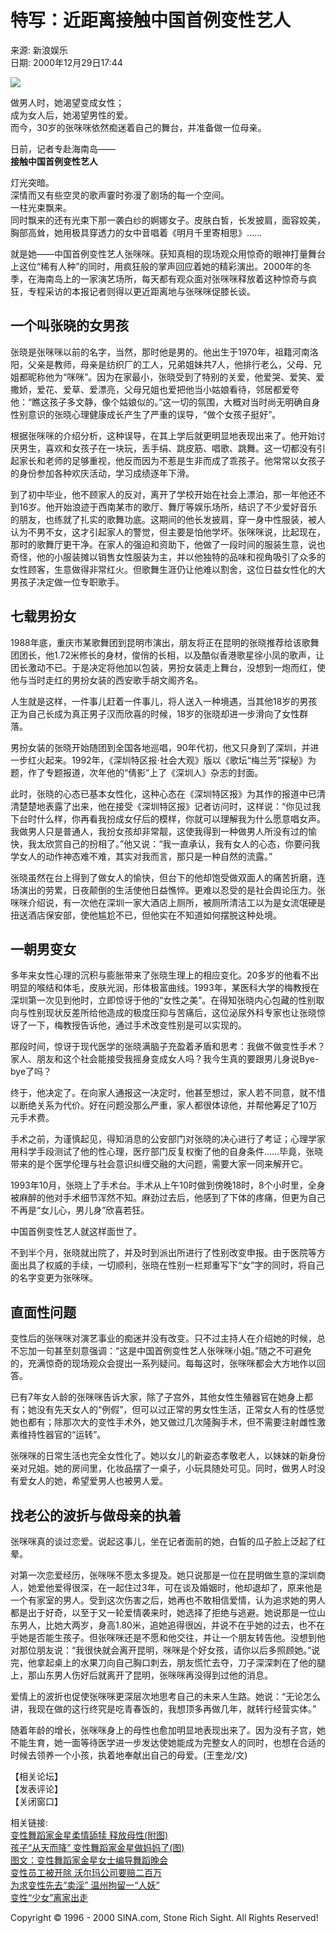 # 特写：近距离接触中国首例变性艺人

来源: 新浪娱乐  
日期: 2000年12月29日17:44  

![](http://image2.sina.com.cn/ent/images/sina_yyyl.gif)

做男人时，她渴望变成女性；  
成为女人后，她渴望男性的爱。  
而今，30岁的张咪咪依然痴迷着自己的舞台，并准备做一位母亲。

日前，记者专赴海南岛——  
**接触中国首例变性艺人**

灯光突暗。  
深情而又有些空灵的歌声霎时弥漫了剧场的每一个空间。  
一柱光束飘来。  
同时飘来的还有光束下那一袭白纱的婀娜女子。皮肤白皙，长发披肩，面容姣美，胸部高耸，她用极具穿透力的女中音唱着《明月千里寄相思》……

就是她——中国首例变性艺人张咪咪。获知真相的现场观众用惊奇的眼神打量舞台上这位“稀有人种”的同时，用疯狂般的掌声回应着她的精彩演出。2000年的冬季，在海南岛上的一家演艺场所，每天都有观众面对张咪咪释放着这种惊奇与疯狂，专程采访的本报记者则得以更近距离地与张咪咪促膝长谈。

## 一个叫张晓的女男孩

张晓是张咪咪以前的名字，当然，那时他是男的。他出生于1970年，祖籍河南洛阳，父亲是教师，母亲是纺织厂的工人，兄弟姐妹共7人，他排行老么，父母、兄姐都昵称他为“咪咪”。因为在家最小，张晓受到了特别的关爱，他爱哭、爱笑、爱撒娇，爱花、爱草、爱漂亮，父母兄姐也爱把他当小姑娘看待，邻居都爱夸他：“瞧这孩子多文静，像个姑娘似的。”这一切的氛围，大概对当时尚无明确自身性别意识的张晓心理健康成长产生了严重的误导，“做个女孩子挺好”。

根据张咪咪的介绍分析，这种误导，在其上学后就更明显地表现出来了。他开始讨厌男生，喜欢和女孩子在一块玩，丢手绢、跳皮筋、唱歌、跳舞。这一切都没有引起家长和老师的足够重视，他反而因为不惹是生非而成了乖孩子。他常常以女孩子的身份参加各种欢庆活动，学习成绩逐年下滑。

到了初中毕业，他不顾家人的反对，离开了学校开始在社会上漂泊，那一年他还不到16岁。他开始浪迹于西南某市的歌厅、舞厅等娱乐场所，结识了不少爱好音乐的朋友，也练就了扎实的歌舞功底。这期间的他长发披肩，穿一身中性服装，被人认为不男不女，这才引起家人的警觉，但主要是怕他学坏。张咪咪说，比起现在，那时的歌舞厅更干净。在家人的强迫和资助下，他做了一段时间的服装生意，说也奇怪，他的小服装摊以销售女性服装为主，并以他独特的品味和视角吸引了众多的女性顾客，生意做得非常红火。但歌舞生涯仍让他难以割舍，这位日益女性化的大男孩子决定做一位专职歌手。

## 七载男扮女

1988年底，重庆市某歌舞团到昆明市演出，朋友将正在昆明的张晓推荐给该歌舞团团长，他1.72米修长的身材，俊俏的长相，以及酷似香港歌星徐小凤的歌声，让团长激动不已。于是决定将他加以包装，男扮女装走上舞台，没想到一炮而红，使他与当时走红的男扮女装的西安歌手胡文阁齐名。

人生就是这样，一件事儿赶着一件事儿，将人送入一种境遇，当其他18岁的男孩正为自己长成为真正男子汉而欣喜的时候，18岁的张晓却进一步滑向了女性群落。

男扮女装的张晓开始随团到全国各地巡唱，90年代初，他又只身到了深圳，并进一步红火起来。1992年，《深圳特区报·社会大观》版以《歌坛“梅兰芳”探秘》为题，作了专题报道，次年他的“倩影”上了《深圳人》杂志的封面。

此时，张晓的心态已基本女性化，这种心态在《深圳特区报》为其作的报道中已清清楚楚地表露了出来，他在接受《深圳特区报》记者访问时，这样说：“你见过我下台时什么样，你再看我扮成女仔后的模样，你就可以理解我为什么愿意唱女声。我做男人只是普通人，我扮女孩却非常靓，这使我得到一种做男人所没有过的愉快，我太欣赏自己的扮相了。”他又说：“我一直承认，我有女人的心态，你要问我学女人的动作神态难不难，其实对我而言，那只是一种自然的流露。”

张晓虽然在台上得到了做女人的愉快，但台下的他却饱受做双面人的痛苦折磨，连场演出的劳累，日夜颠倒的生活使他日益憔悴。更难以忍受的是社会舆论压力。张咪咪介绍说，有一次他在深圳一家大酒店上厕所，被厕所清洁工以为是女流氓硬是扭送酒店保安部，使他尴尬不已，但他实在不知道如何摆脱这种处境。

## 一朝男变女

多年来女性心理的沉积与膨胀带来了张晓生理上的相应变化。20多岁的他看不出明显的喉结和体毛，皮肤光润，形体极富曲线。1993年，某医科大学的梅教授在深圳第一次见到他时，立即惊讶于他的“女性之美”。在得知张晓内心包藏的性别取向与性别现状反差所给他造成的极度压抑与苦痛后，这位泌尿外科专家也让张晓惊讶了一下，梅教授告诉他，通过手术改变性别是可以实现的。

那段时间，惊讶于现代医学的张晓满脑子充盈着矛盾和思考：我做不做变性手术？家人、朋友和这个社会能接受我摇身变成女人吗？我今生真的要跟男儿身说Bye-bye了吗？

终于，他决定了。在向家人通报这一决定时，他甚至想过，家人若不同意，就不惜以断绝关系为代价。好在问题没那么严重，家人都很体谅他，并帮他筹足了10万元手术费。

手术之前，为谨慎起见，得知消息的公安部门对张晓的决心进行了考证；心理学家用科学手段测试了他的性心理，医疗部门反复权衡了他的自身条件……毕竟，张晓带来的是个医学伦理与社会意识纠缠交融的大问题，需要大家一同来解开它。

1993年10月，张晓上了手术台。手术从上午10时做到傍晚18时，8个小时里，全身被麻醉的他对手术细节浑然不知。麻劲过去后，他感到了下体的疼痛，但更为自己不再是“女儿心，男儿身”欣喜若狂。

中国首例变性艺人就这样面世了。

不到半个月，张晓就出院了，并及时到派出所进行了性别改变申报。由于医院等方面出具了权威的手续，一切顺利，张晓在性别一栏郑重写下“女”字的同时，将自己的名字变更为张咪咪。

## 直面性问题

变性后的张咪咪对演艺事业的痴迷并没有改变。只不过主持人在介绍她的时候，总不忘加一句甚至刻意强调：“这是中国首例变性艺人张咪咪小姐。”随之不可避免的，充满惊奇的现场观众会提出一系列疑问。每每这时，张咪咪都会大方地作以回答。

已有7年女人龄的张咪咪告诉大家，除了子宫外，其他女性生殖器官在她身上都有；她没有先天女人的“例假”，但可以过正常的男女性生活，正常女人有的性感觉她也都有；除那次大的变性手术外，她又做过几次隆胸手术，但不需要注射雌性激素维持性器官的“运转”。

张咪咪的日常生活也完全女性化了。她以女儿的新姿态孝敬老人，以妹妹的新身份亲对兄姐。她的房间里，化妆品摆了一桌子，小玩具随处可见。同时，做男人时没有爱女人的她，希望爱男人也被男人爱。

## 找老公的波折与做母亲的执着

张咪咪真的谈过恋爱。说起这事儿，坐在记者面前的她，白皙的瓜子脸上泛起了红晕。

对第一次恋爱经历，张咪咪不愿太多提及。她只说那是一位在昆明做生意的深圳商人，她爱他爱得很深，在一起住过3年，可在谈及婚姻时，他却退却了，原来他是一个有家室的男人。受到这次伤害之后，她再也不敢相信爱情，认为追求她的男人都是出于好奇，以至于又一轮爱情袭来时，她选择了拒绝与逃避。她说那是一位山东男人，比她大两岁，身高1.80米，追她追得很凶，并说不在乎她的过去，也不在乎她是否能生孩子。但张咪咪还是不愿和他交往，并让一个朋友转告他。没想到他对那位朋友说：“我很快就会离开昆明，咪咪是个好女孩，请你以后多照顾她。”说完，他拿起桌上的水果刀向自己胸口刺去，朋友慌忙去夺，刀子深深刺在了他的腿上，那山东男人伤好后就离开了昆明，张咪咪再没得到过他的消息。

爱情上的波折也促使张咪咪更深层次地思考自己的未来人生路。她说：“无论怎么讲，我现在做的这行终究是吃青春饭的，我想顶多再做几年，就转行经营实体。”

随着年龄的增长，张咪咪身上的母性也愈加明显地表现出来了。因为没有子宫，她不能生育，她一面等待医学进一步发达使她能成为完整女人的同时，也想在合适的时候去领养一个小孩，执着地奉献出自己的母爱。(王奎龙/文)

【相关论坛】  
【发表评论】  
【关闭窗口】  

相关链接:  
[变性舞蹈家金星柔情舔犊 释放母性(附图)](http://ent.sina.com.cn/s/m/26765.html)  
[孩子“从天而降” 变性舞蹈家金星做妈妈了(图)](http://ent.sina.com.cn/s/m/26185.html)  
[图文：变性舞蹈家金星女士编导舞蹈晚会](http://ent.sina.com.cn/other/others/2000-09-04/15474.html)  
[变性员工被开除 沃尔玛公司要赔二百万](http://dailynews.sina.com.cn/world/2000-07-20/109624.html)  
[为求变性先去“卖淫” 温州拘留一“人妖”](http://dailynews.sina.com.cn/society/2000-07-11/106342.html)  
[变性“少女”离家出走](http://dailynews.sina.com.cn/society/2000-06-28/101908.html)  

Copyright © 1996 - 2000 SINA.com, Stone Rich Sight. All Rights Reserved!  